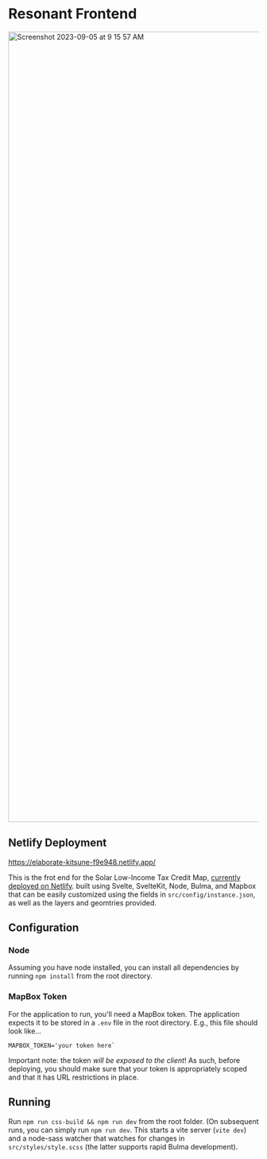 # Resonant Frontend

<img width="1591" alt="Screenshot 2023-09-05 at 9 15 57 AM" src="https://github.com/ericrobskyhuntley/resonant_frontend/assets/10646361/5af1c24c-e47b-4e13-be42-7696b2e45b32">

## Netlify Deployment
https://elaborate-kitsune-f9e948.netlify.app/

This is the frot end for the Solar Low-Income Tax Credit Map, [currently deployed on Netlify](https://elaborate-kitsune-f9e948.netlify.app/). built using Svelte, SvelteKit, Node, Bulma, and Mapbox that can be easily customized using the fields in `src/config/instance.json`, as well as the layers and geomtries provided.

## Configuration

### Node
Assuming you have node installed, you can install all dependencies by running `npm install` from the root directory.

### MapBox Token
For the application to run, you'll need a MapBox token. The application expects it to be stored in a `.env` file in the root directory. E.g., this file should look like...

```
MAPBOX_TOKEN='your token here`
```

Important note: the token _will be exposed to the client_! As such, before deploying, you should make sure that your token is appropriately scoped and that it has URL restrictions in place. 

## Running
Run `npm run css-build && npm run dev` from the root folder. (On subsequent runs, you can simply run `npm run dev`. This starts a vite server (`vite dev`) and a node-sass watcher that watches for changes in `src/styles/style.scss` (the latter supports rapid Bulma development). 
